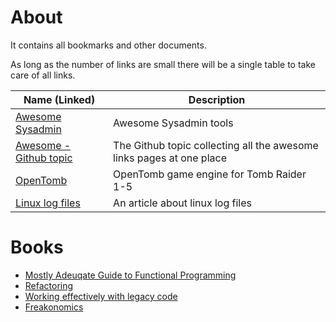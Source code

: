 # About
It contains all bookmarks and other documents.

As long as the number of links are small there will be a single table to take care of all links.

| Name (Linked)                                                        | Description                              |
|----------------------------------------------------------------------|------------------------------------------|
| [Awesome Sysadmin](https://github.com/awesome-foss/awesome-sysadmin) | Awesome Sysadmin tools                   |
| [Awesome - Github topic](https://github.com/topics/awesome) | The Github topic collecting all the awesome links pages at one place |
| [OpenTomb](https://github.com/opentomb/OpenTomb)                     | OpenTomb game engine for Tomb Raider 1-5 |
|[Linux log files](https://www.cyberciti.biz/faq/linux-log-files-location-and-how-do-i-view-logs-files/)|An article about linux log files|


# Books

- [Mostly Adeuqate Guide to Functional Programming](https://github.com/MostlyAdequate/mostly-adequate-guide)
- [Refactoring](https://www.goodreads.com/book/show/44936.Refactoring)
- [Working effectively with legacy code](https://www.goodreads.com/en/book/show/44919.Working_Effectively_with_Legacy_Code)
- [Freakonomics](https://www.goodreads.com/book/show/1202.Freakonomics)
